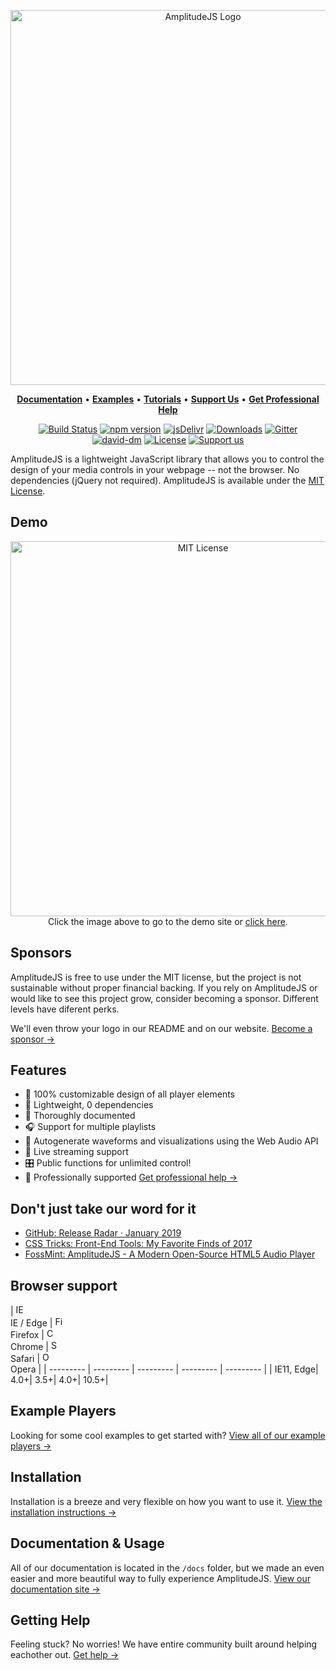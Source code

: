 <p align="center">
	<a href="https://521dimensions.com/open-source/amplitudejs" target="_blank">
		<img src="https://521dimensions.com/img/open-source/amplitudejs/AmplitudeJS-NoSlogan.svg" width="600" alt="AmplitudeJS Logo">
	</a>
</p>
<p align="center">
  <a title="Documentation" href="https://521dimensions.com/open-source/amplitudejs/docs/"><strong>Documentation</strong></a>
  &#x2022;
  <a title="Examples" href="https://521dimensions.com/open-source/amplitudejs/examples"><strong>Examples</strong></a>
  &#x2022;
  <a title="Tutorials" href="https://serversideup.net/search/?type=tutorials&tags=amplitudejs"><strong>Tutorials</strong></a>
  &#x2022;
  <a title="Support Us" href="https://opencollective.com/amplitudejs"><strong>Support Us</strong></a>
  &#x2022;
  <a title="Get Professional Help" href="https://521dimensions.com/open-source/amplitudejs/docs/get-help/#professional-support"><strong>Get Professional Help</strong></a>
</p>
<p align="center">
	<a href="https://travis-ci.org/521dimensions/amplitudejs" target="_blank"><img src="https://travis-ci.org/521dimensions/amplitudejs.svg?branch=master" alt="Build Status"></a>
	<a href="https://www.npmjs.com/package/amplitudejs" target="_blank"><img src="https://badgen.net/npm/v/amplitudejs" alt="npm version"></a>
	<a href="https://www.jsdelivr.com/package/npm/amplitudejs" target="_blank"><img src="https://badgen.net/jsdelivr/hits/npm/amplitudejs" alt="jsDelivr"></a>
	<a href="https://www.npmjs.com/package/amplitudejs" target="_blank"><img src="https://badgen.net/npm/dt/amplitudejs" alt="Downloads"></a>
	<a href="https://gitter.im/521dimensions/amplitudejs" target="_blank"><img src="https://badges.gitter.im/gitterHQ/gitter.svg" alt="Gitter"></a>
	<br />
	<a href="https://david-dm.org/521dimensions/amplitudejs" target="_blank"><img src="https://badgen.net/david/dep/521dimensions/amplitudejs" alt="david-dm"></a>
	<a href="https://raw.githubusercontent.com/521dimensions/amplitudejs/master/LICENSE" target="_blank"><img src="https://badgen.net/github/license/521dimensions/amplitudejs" alt="License"></a>
	<a href="https://opencollective.com/amplitudejs"><img src="https://badgen.net/badge/icon/Support%20Us?label=Open%20Collective&color=orange" alt="Support us"></a>
</p>

AmplitudeJS is a lightweight JavaScript library that allows you to control the design of your media controls in your webpage -- not the browser. No dependencies (jQuery not required). AmplitudeJS is available under the [MIT License](https://raw.githubusercontent.com/521dimensions/amplitudejs/master/LICENSE).

## Demo
<p align="center">
	<a href="https://521dimensions.com/open-source/amplitudejs" target="_blank">
		<img src="https://521dimensions.com/img/open-source/amplitudejs/AmplitudeDemo.jpg" alt="MIT License" width="600">
	</a><br />
	Click the image above to go to the demo site or <a href="https://521dimensions.com/open-source/amplitudejs" target="_blank">click here</a>.
</p>

## Sponsors

AmplitudeJS is free to use under the MIT license, but the project is not sustainable without proper financial backing. If you rely on AmplitudeJS or would like to see this project grow, consider becoming a sponsor. Different levels have diferent perks.

We'll even throw your logo in our README and on our website. [Become a sponsor &rarr;](https://opencollective.com/amplitudejs)

## Features
* 🎨 100% customizable design of all player elements
* 🚀 Lightweight, 0 dependencies
* 📕 Thoroughly documented
* 🎧 Support for multiple playlists
* 🌊 Autogenerate waveforms and visualizations using the Web Audio API
* 🎤 Live streaming support
* 🎛 Public functions for unlimited control!
* 🤵 Professionally supported [Get professional help &rarr;](https://521dimensions.com/open-source/amplitudejs/docs/get-help/#professional-support)

## Don't just take our word for it
* [GitHub: Release Radar · January 2019](https://www.notion.so/521dimensions/Update-Readme-to-reflect-current-player-and-marketing-eb4c411db5ef4bddbc6db4ccf9c2687f#dcc9e424f1ea48f1906aa0a80ca5f09d)
* [CSS Tricks: Front-End Tools: My Favorite Finds of 2017](https://css-tricks.com/front-end-tools-favorite-finds-2017/)
* [FossMint: AmplitudeJS - A Modern Open-Source HTML5 Audio Player](https://www.fossmint.com/amplitudejs-html5-audio-player-with-playlist/)


## Browser support

| <img src="https://raw.githubusercontent.com/godban/browsers-support-badges/master/src/images/edge.png" alt="IE / Edge" width="16px" height="16px" /></br>IE / Edge | <img src="https://raw.githubusercontent.com/godban/browsers-support-badges/master/src/images/firefox.png" alt="Firefox" width="16px" height="16px" /></br>Firefox | <img src="https://raw.githubusercontent.com/godban/browsers-support-badges/master/src/images/chrome.png" alt="Chrome" width="16px" height="16px" /></br>Chrome |
<img src="https://raw.githubusercontent.com/godban/browsers-support-badges/master/src/images/safari.png" alt="Safari" width="16px" height="16px" /></br>Safari | <img src="https://raw.githubusercontent.com/godban/browsers-support-badges/master/src/images/opera.png" alt="Opera" width="16px" height="16px" /></br>Opera |
| --------- | --------- | --------- | --------- | --------- |
| IE11, Edge| 4.0+| 3.5+| 4.0+| 10.5+|

## Example Players

Looking for some cool examples to get started with? [View all of our example players &rarr;](https://521dimensions.com/open-source/amplitudejs/docs/examples/index.html)


## Installation
Installation is a breeze and very flexible on how you want to use it. [View the installation instructions &rarr;](https://521dimensions.com/open-source/amplitudejs/docs/installation/)


## Documentation & Usage
All of our documentation is located in the `/docs` folder, but we made an even easier and more beautiful way to fully experience AmplitudeJS. [View our documentation site &rarr;](https://521dimensions.com/open-source/amplitudejs/docs)

## Getting Help
Feeling stuck? No worries! We have entire community built around helping eachother out. [Get help &rarr;](https://521dimensions.com/open-source/amplitudejs/docs/help-and-support/)